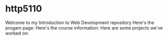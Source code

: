 # http5110
Welcome to my Introduction to Web Development repository
Here's the progam page:
Here's the course information:
Here are some projects we've worked on:
